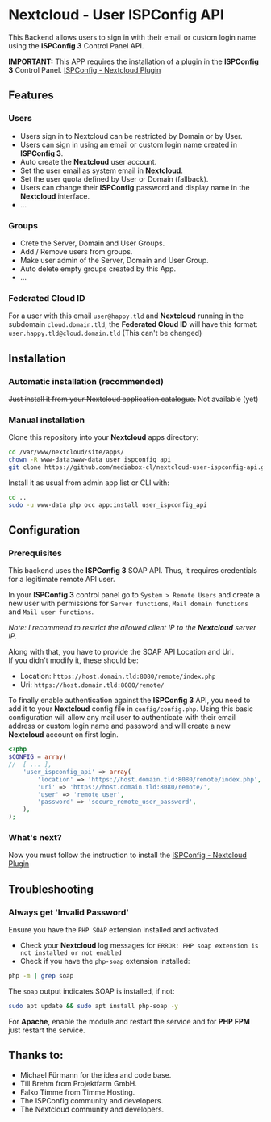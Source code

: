 # Nextcloud - User ISPConfig API

This Backend allows users to sign in with their email or custom login name using the **ISPConfig 3** Control Panel API.  

**IMPORTANT:** This APP requires the installation of a plugin in the **ISPConfig 3** Control Panel. [ISPConfig - Nextcloud Plugin](https://github.com/mediabox-cl/ispconfig-nextcloud-plugin.git)

## Features

### Users

- Users sign in to Nextcloud can be restricted by Domain or by User.
- Users can sign in using an email or custom login name created in **ISPConfig 3**.
- Auto create the **Nextcloud** user account.
- Set the user email as system email in **Nextcloud**.
- Set the user quota defined by User or Domain (fallback).
- Users can change their **ISPConfig** password and display name in the **Nextcloud** interface.
- ...

### Groups

- Crete the Server, Domain and User Groups.
- Add / Remove users from groups.
- Make user admin of the Server, Domain and User Group.
- Auto delete empty groups created by this App.
- ...

### Federated Cloud ID

For a user with this email `user@happy.tld` and **Nextcloud** running in the subdomain `cloud.domain.tld`, the **Federated Cloud ID** will have this format:
`user.happy.tld@cloud.domain.tld` (This can't be changed)

## Installation

### Automatic installation (recommended)

~~Just install it from your Nextcloud application catalogue.~~ Not available (yet)

### Manual installation

Clone this repository into your **Nextcloud** apps directory:

```bash
cd /var/www/nextcloud/site/apps/
chown -R www-data:www-data user_ispconfig_api
git clone https://github.com/mediabox-cl/nextcloud-user-ispconfig-api.git user_ispconfig_api
```
Install it as usual from admin app list or CLI with:
```bash
cd ..
sudo -u www-data php occ app:install user_ispconfig_api
```
## Configuration

### Prerequisites

This backend uses the **ISPConfig 3** SOAP API. Thus, it requires credentials for a legitimate remote API user.

In your **ISPConfig 3** control panel go to `System > Remote Users` and create a new user
with permissions for `Server functions`, `Mail domain functions` and `Mail user functions`.

_Note: I recommend to restrict the allowed client IP to the **Nextcloud** server IP._

Along with that, you have to provide the SOAP API Location and Uri.  
If you didn't modify it, these should be:

- Location: `https://host.domain.tld:8080/remote/index.php`
- Uri: `https://host.domain.tld:8080/remote/`

To finally enable authentication against the **ISPConfig 3** API, you need to add it
 to your **Nextcloud** config file in `config/config.php`.
Using this basic configuration will allow any mail user to authenticate with
their email address or custom login name and password and will create a new **Nextcloud** account on first login.

```php
<?php
$CONFIG = array(
//  [ ... ],
    'user_ispconfig_api' => array(
        'location' => 'https://host.domain.tld:8080/remote/index.php',
        'uri' => 'https://host.domain.tld:8080/remote/',
        'user' => 'remote_user',
        'password' => 'secure_remote_user_password',
    ),
);
```
### What's next?

Now you must follow the instruction to install the [ISPConfig - Nextcloud Plugin](https://github.com/mediabox-cl/ispconfig-nextcloud-plugin.git)

## Troubleshooting

### Always get 'Invalid Password'

Ensure you have the `PHP SOAP` extension installed and activated.

- Check your **Nextcloud** log messages for `ERROR: PHP soap extension is not installed or not enabled`  
- Check if you have the `php-soap` extension installed:

```bash
php -m | grep soap
```

The `soap` output indicates SOAP is installed, if not:

```bash
sudo apt update && sudo apt install php-soap -y
```

For **Apache**, enable the module and restart the service and for **PHP FPM** just restart the service.

## Thanks to:

- Michael Fürmann for the idea and code base.
- Till Brehm from Projektfarm GmbH.
- Falko Timme from Timme Hosting.
- The ISPConfig community and developers.
- The Nextcloud community and developers.
